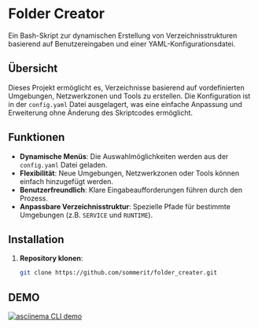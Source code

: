 # Folder Creator

Ein Bash-Skript zur dynamischen Erstellung von Verzeichnisstrukturen basierend auf Benutzereingaben und einer YAML-Konfigurationsdatei.

## Übersicht

Dieses Projekt ermöglicht es, Verzeichnisse basierend auf vordefinierten Umgebungen, Netzwerkzonen und Tools zu erstellen. Die Konfiguration ist in der `config.yaml` Datei ausgelagert, was eine einfache Anpassung und Erweiterung ohne Änderung des Skriptcodes ermöglicht.

## Funktionen

- **Dynamische Menüs**: Die Auswahlmöglichkeiten werden aus der `config.yaml` Datei geladen.
- **Flexibilität**: Neue Umgebungen, Netzwerkzonen oder Tools können einfach hinzugefügt werden.
- **Benutzerfreundlich**: Klare Eingabeaufforderungen führen durch den Prozess.
- **Anpassbare Verzeichnisstruktur**: Spezielle Pfade für bestimmte Umgebungen (z.B. `SERVICE` und `RUNTIME`).

## Installation

1. **Repository klonen**:

   ```bash
   git clone https://github.com/sommerit/folder_creater.git

## DEMO

[![asciinema CLI
demo](https://asciinema.org/a/p8IXZnQadtsuY8ryqYxR9W2g9.svg)](https://asciinema.org/a/p8IXZnQadtsuY8ryqYxR9W2g9?autoplay=1)

